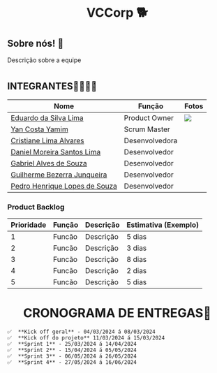 # <h1 align="center"> VCCorp 🐕​ </h1>
<h2>Sobre nós! 🐶​ </h2>
<p>Descrição sobre a equipe</p>

# <h2>INTEGRANTES👨‍💻👩‍💻</h2>
| Nome                              | Função          | Fotos
|-----------------------------------|--------------------|--------------------|
| [Eduardo da Silva Lima](https://github.com/PortifoliodoEdu)       | Product Owner     | <img src = "https://github.com/YanYamim/VCCorp/assets/119015786/f3a0006b-3a5b-45ef-9108-aaf8c2634d98" witdh="300px"/>|
| [Yan Costa Yamim](https://github.com/yancostayamim)                   | Scrum Master      |
| [Cristiane Lima Alvares](https://github.com/hstcris)             | Desenvolvedora                |
| [Daniel Moreira Santos Lima](https://github.com/DanielLimaCpy)       | Desenvolvedor                |
| [Gabriel Alves de Souza](https://github.com/gabriel15asouza)       | Desenvolvedor                |
| [Guilherme Bezerra Junqueira](https://github.com/GuilhermebJunqueira)      | Desenvolvedor                |
| [Pedro Henrique Lopes de Souza](https://github.com/pelopinho)           | Desenvolvedor                |

<h3>Product Backlog</h3>

| Prioridade  | Função               | Descrição                                              | Estimativa (Exemplo) |
|-----|-----------------------------|--------------------------------------------------------|------------|
| 1  | Funcão         | Descrição               | 5 dias   |
| 2  | Funcão               | Descrição                              | 3 dias   |
| 3  | Funcão  | Descrição                    | 8 dias   |
| 4  | Funcão          | Descrição           | 2 dias   |
| 5  | Funcão        | Descrição                    | 5 dias   |


# <h1 align="center">CRONOGRAMA DE ENTREGAS📆</h1>
    ✅  **Kick off geral** - 04/03/2024 á 08/03/2024
    ✅  **Kick off do projeto** 11/03/2024 á 15/03/2024
    ✅  **Sprint 1** - 25/03/2024 á 14/04/2024
    ✅  **Sprint 2** - 15/04/2024 á 05/05/2024
    ✅  **Sprint 3** - 06/05/2024 á 26/05/2024
    ✅  **Sprint 4** - 27/05/2024 á 16/06/2024
